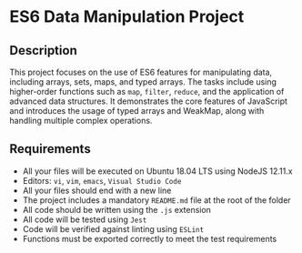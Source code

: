 # ES6 Data Manipulation Project

## Description

This project focuses on the use of ES6 features for manipulating data, including arrays, sets, maps, and typed arrays. The tasks include using higher-order functions such as `map`, `filter`, `reduce`, and the application of advanced data structures. It demonstrates the core features of JavaScript and introduces the usage of typed arrays and WeakMap, along with handling multiple complex operations.

## Requirements

- All your files will be executed on Ubuntu 18.04 LTS using NodeJS 12.11.x
- Editors: `vi`, `vim`, `emacs`, `Visual Studio Code`
- All your files should end with a new line
- The project includes a mandatory `README.md` file at the root of the folder
- All code should be written using the `.js` extension
- All code will be tested using `Jest`
- Code will be verified against linting using `ESLint`
- Functions must be exported correctly to meet the test requirements

